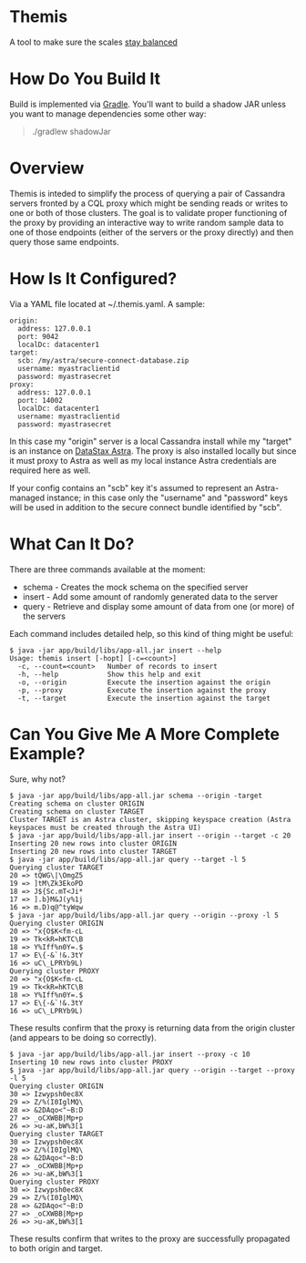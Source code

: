 # Themis
A tool to make sure the scales [stay balanced](https://en.wikipedia.org/wiki/Themis)

# How Do You Build It
Build is implemented via [Gradle](https://gradle.org/).  You'll want to build a shadow JAR unless you want to manage dependencies some other way:

> ./gradlew shadowJar

# Overview
Themis is inteded to simplify the process of querying a pair of Cassandra servers fronted by a CQL proxy which might be sending reads or writes to one or both of those clusters.  The goal is to validate proper functioning of the proxy by providing an interactive way to write random sample data to one of those endpoints (either of the servers or the proxy directly) and then query those same endpoints.

# How Is It Configured?
Via a YAML file located at ~/.themis.yaml.  A sample:

```
origin:
  address: 127.0.0.1
  port: 9042
  localDc: datacenter1
target:
  scb: /my/astra/secure-connect-database.zip
  username: myastraclientid
  password: myastrasecret
proxy:
  address: 127.0.0.1
  port: 14002
  localDc: datacenter1  
  username: myastraclientid
  password: myastrasecret
```

In this case my "origin" server is a local Cassandra install while my "target" is an instance on [DataStax Astra](https://astra.datastax.com/).  The proxy is also installed locally but since it must proxy to Astra as well as my local instance Astra credentials are required here as well.

If your config contains an "scb" key it's assumed to represent an Astra-managed instance; in this case only the "username" and "password" keys will be used in addition to the secure connect bundle identified by "scb".

# What Can It Do?
There are three commands available at the moment:

* schema - Creates the mock schema on the specified server
* insert - Add some amount of randomly generated data to the server
* query - Retrieve and display some amount of data from one (or more) of the servers

Each command includes detailed help, so this kind of thing might be useful:

```
$ java -jar app/build/libs/app-all.jar insert --help
Usage: themis insert [-hopt] [-c=<count>]
  -c, --count=<count>   Number of records to insert
  -h, --help            Show this help and exit
  -o, --origin          Execute the insertion against the origin
  -p, --proxy           Execute the insertion against the proxy
  -t, --target          Execute the insertion against the target
```

# Can You Give Me A More Complete Example?
Sure, why not?

```
$ java -jar app/build/libs/app-all.jar schema --origin -target                                                                                                                               
Creating schema on cluster ORIGIN 
Creating schema on cluster TARGET
Cluster TARGET is an Astra cluster, skipping keyspace creation (Astra keyspaces must be created through the Astra UI) 
$ java -jar app/build/libs/app-all.jar insert --origin --target -c 20
Inserting 20 new rows into cluster ORIGIN
Inserting 20 new rows into cluster TARGET
$ java -jar app/build/libs/app-all.jar query --target -l 5
Querying cluster TARGET
20 => tQWG\|\OmgZ5
19 => ]tM\Zk3EkoPD
18 => J${Sc.mT<Ji*
17 => ].b}M&J(y%1j
16 => m.D)q@^tyWqw
$ java -jar app/build/libs/app-all.jar query --origin --proxy -l 5
Querying cluster ORIGIN
20 => "x{O$K<fm-cL
19 => Tk<kR=hKTC\B
18 => Y%Iff%n0Y=.$
17 => E\{-&`!&.3tY
16 => uC\_LPRYb9L)
Querying cluster PROXY
20 => "x{O$K<fm-cL
19 => Tk<kR=hKTC\B
18 => Y%Iff%n0Y=.$
17 => E\{-&`!&.3tY
16 => uC\_LPRYb9L)
```

These results confirm that the proxy is returning data from the origin cluster (and appears to be doing so correctly).

```
$ java -jar app/build/libs/app-all.jar insert --proxy -c 10
Inserting 10 new rows into cluster PROXY
$ java -jar app/build/libs/app-all.jar query --origin --target --proxy -l 5
Querying cluster ORIGIN
30 => Izwypsh0ec8X
29 => Z/%(I0IglMQ\
28 => &2DAqo<"~B:D
27 => _oCXWBB|Mp+p
26 => >u-aK,bW%3[1
Querying cluster TARGET
30 => Izwypsh0ec8X
29 => Z/%(I0IglMQ\
28 => &2DAqo<"~B:D
27 => _oCXWBB|Mp+p
26 => >u-aK,bW%3[1
Querying cluster PROXY
30 => Izwypsh0ec8X
29 => Z/%(I0IglMQ\
28 => &2DAqo<"~B:D
27 => _oCXWBB|Mp+p
26 => >u-aK,bW%3[1
```

These results confirm that writes to the proxy are successfully propagated to both origin and target.

